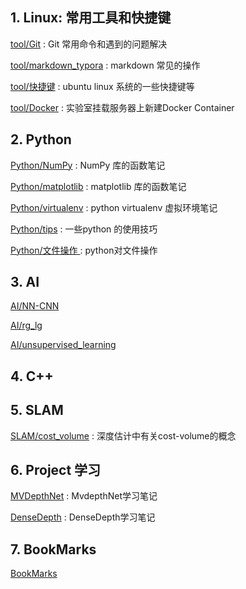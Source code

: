 ##  1. Linux: 常用工具和快捷键

  [tool/Git](./linux_tool_notes/Git/README.md "Git 的使用命令和笔记") : Git 常用命令和遇到的问题解决 

  [tool/markdown_typora](./linux_tool_notes/markdown/README.md " markdown-typora 的使用笔记") : markdown 常见的操作

  [tool/快捷键](./linux_tool_notes/快捷键/README.md "一些linux的快捷键") : ubuntu linux 系统的一些快捷键等

  [tool/Docker](./linux_tool_notes/Docker/Docker.md "挂载服务器上使用Doker") : 实验室挂载服务器上新建Docker Container 

  

## 2. Python

  [Python/NumPy](./python_notes/numpy_notes/README.md "NumPy 库的函数笔记") :  NumPy 库的函数笔记

  [Python/matplotlib](./python_notes/matplotlib_notes/README.md " matplotlib 库的函数笔记") : matplotlib 库的函数笔记

  [Python/virtualenv](./python_notes/virtualenv/README.md " 虚拟环境笔记") : python virtualenv 虚拟环境笔记

  [Python/tips](./python_notes/tips/pip.md " tips") : 一些python 的使用技巧

  [Python/文件操作 ](./python_notes/文件操作/python-open.md " 文件操作") : python对文件操作

  

## 3. AI

  [AI/NN-CNN](./AI_notes/nn_cnn/README.md " NN,CNN 网络架构和简单的代码实现")

  [AI/rg_lg](./AI_notes/rg_lg/README.md " 逻辑次回归和非逻辑次回归的笔记和代码实现")

  [AI/unsupervised_learning](./AI_notes/unsupervised_learning/README.md " 简单的无监督学习K-means 和PCA 笔记和代码实现")

  

## 4. C++

   

## 5. SLAM

  [SLAM/cost_volume](./SLAM_notes/MVDepthnet/README.md " 深度估计中有关cost-volume的概念") : 深度估计中有关cost-volume的概念

  

## 6. Project 学习

  [MVDepthNet](./Project学习笔记/MVdepthNet.md "MvdepthNet学习笔记") : MvdepthNet学习笔记

  [DenseDepth](./Project学习笔记/DenseDepth.md "DenseDepth学习笔记") : DenseDepth学习笔记

  

## 7. BookMarks

  [BookMarks](BookMarks.md "资料整理，网页链接等")





